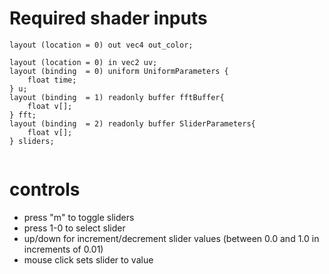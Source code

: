 # Required shader inputs

```
layout (location = 0) out vec4 out_color;
  
layout (location = 0) in vec2 uv;   
layout (binding  = 0) uniform UniformParameters {
    float time;
} u;
layout (binding  = 1) readonly buffer fftBuffer{
    float v[];
} fft;
layout (binding  = 2) readonly buffer SliderParameters{
    float v[];
} sliders;
  
```

# controls 

* press "m" to toggle sliders
* press 1-0 to select slider
* up/down for increment/decrement slider values (between 0.0 and 1.0 in increments of 0.01)
* mouse click sets slider to value